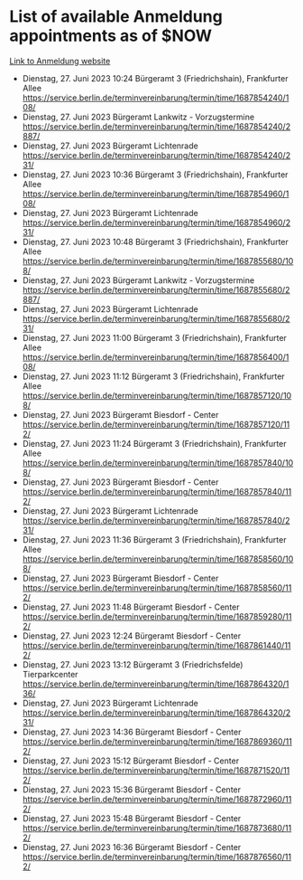 # List of available Anmeldung appointments as of $NOW
[Link to Anmeldung website](https://service.berlin.de/terminvereinbarung/termin/tag.php?termin=1&anliegen[]=120686&dienstleisterlist=122210,122217,327316,122219,327312,122227,327314,122231,327346,122243,327348,122254,122252,329742,122260,329745,122262,329748,122271,327278,122273,327274,122277,327276,330436,122280,327294,122282,327290,122284,327292,122291,327270,122285,327266,122286,327264,122296,327268,150230,329760,122297,327286,122294,327284,122312,329763,122314,329775,122304,327330,122311,327334,122309,327332,317869,122281,327352,122279,329772,122283,122276,327324,122274,327326,122267,329766,122246,327318,122251,327320,122257,327322,122208,327298,122226,327300&herkunft=http%3A%2F%2Fservice.berlin.de%2Fdienstleistung%2F120686%2F)
- Dienstag, 27. Juni 2023 10:24 Bürgeramt 3 (Friedrichshain), Frankfurter Allee https://service.berlin.de/terminvereinbarung/termin/time/1687854240/108/
- Dienstag, 27. Juni 2023  Bürgeramt Lankwitz - Vorzugstermine https://service.berlin.de/terminvereinbarung/termin/time/1687854240/2887/
- Dienstag, 27. Juni 2023  Bürgeramt Lichtenrade https://service.berlin.de/terminvereinbarung/termin/time/1687854240/231/
- Dienstag, 27. Juni 2023 10:36 Bürgeramt 3 (Friedrichshain), Frankfurter Allee https://service.berlin.de/terminvereinbarung/termin/time/1687854960/108/
- Dienstag, 27. Juni 2023  Bürgeramt Lichtenrade https://service.berlin.de/terminvereinbarung/termin/time/1687854960/231/
- Dienstag, 27. Juni 2023 10:48 Bürgeramt 3 (Friedrichshain), Frankfurter Allee https://service.berlin.de/terminvereinbarung/termin/time/1687855680/108/
- Dienstag, 27. Juni 2023  Bürgeramt Lankwitz - Vorzugstermine https://service.berlin.de/terminvereinbarung/termin/time/1687855680/2887/
- Dienstag, 27. Juni 2023  Bürgeramt Lichtenrade https://service.berlin.de/terminvereinbarung/termin/time/1687855680/231/
- Dienstag, 27. Juni 2023 11:00 Bürgeramt 3 (Friedrichshain), Frankfurter Allee https://service.berlin.de/terminvereinbarung/termin/time/1687856400/108/
- Dienstag, 27. Juni 2023 11:12 Bürgeramt 3 (Friedrichshain), Frankfurter Allee https://service.berlin.de/terminvereinbarung/termin/time/1687857120/108/
- Dienstag, 27. Juni 2023  Bürgeramt Biesdorf - Center https://service.berlin.de/terminvereinbarung/termin/time/1687857120/112/
- Dienstag, 27. Juni 2023 11:24 Bürgeramt 3 (Friedrichshain), Frankfurter Allee https://service.berlin.de/terminvereinbarung/termin/time/1687857840/108/
- Dienstag, 27. Juni 2023  Bürgeramt Biesdorf - Center https://service.berlin.de/terminvereinbarung/termin/time/1687857840/112/
- Dienstag, 27. Juni 2023  Bürgeramt Lichtenrade https://service.berlin.de/terminvereinbarung/termin/time/1687857840/231/
- Dienstag, 27. Juni 2023 11:36 Bürgeramt 3 (Friedrichshain), Frankfurter Allee https://service.berlin.de/terminvereinbarung/termin/time/1687858560/108/
- Dienstag, 27. Juni 2023  Bürgeramt Biesdorf - Center https://service.berlin.de/terminvereinbarung/termin/time/1687858560/112/
- Dienstag, 27. Juni 2023 11:48 Bürgeramt Biesdorf - Center https://service.berlin.de/terminvereinbarung/termin/time/1687859280/112/
- Dienstag, 27. Juni 2023 12:24 Bürgeramt Biesdorf - Center https://service.berlin.de/terminvereinbarung/termin/time/1687861440/112/
- Dienstag, 27. Juni 2023 13:12 Bürgeramt 3 (Friedrichsfelde) Tierparkcenter https://service.berlin.de/terminvereinbarung/termin/time/1687864320/136/
- Dienstag, 27. Juni 2023  Bürgeramt Lichtenrade https://service.berlin.de/terminvereinbarung/termin/time/1687864320/231/
- Dienstag, 27. Juni 2023 14:36 Bürgeramt Biesdorf - Center https://service.berlin.de/terminvereinbarung/termin/time/1687869360/112/
- Dienstag, 27. Juni 2023 15:12 Bürgeramt Biesdorf - Center https://service.berlin.de/terminvereinbarung/termin/time/1687871520/112/
- Dienstag, 27. Juni 2023 15:36 Bürgeramt Biesdorf - Center https://service.berlin.de/terminvereinbarung/termin/time/1687872960/112/
- Dienstag, 27. Juni 2023 15:48 Bürgeramt Biesdorf - Center https://service.berlin.de/terminvereinbarung/termin/time/1687873680/112/
- Dienstag, 27. Juni 2023 16:36 Bürgeramt Biesdorf - Center https://service.berlin.de/terminvereinbarung/termin/time/1687876560/112/
